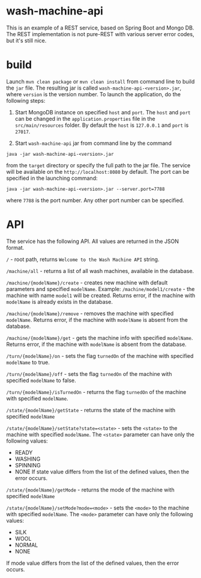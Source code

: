 # wash-machine-api
This is an example of a REST service, based on Spring Boot and Mongo DB.  The REST implementation is not pure-REST with various server error codes, but it's still nice.
# build

Launch `mvn clean package` or `mvn clean install` from command line to build the `jar` file.
The resulting jar is called `wash-machine-api-<version>.jar`, where `version` is the version
number.
To launch the application, do the following steps:

1. Start MongoDB instance on specified `host` and `port`. The `host` and `port` can be changed in the
`application.properties` file in the `src/main/resources` folder. By default the `host` is `127.0.0.1` and 
`port` is `27017`. 

2. Start `wash-machine-api` jar from command line by the command 

`java -jar wash-machine-api-<version>.jar` 

from the 
`target` directory or specify the full path to the jar file. The service will be available on the 
`http://localhost:8080` by default. The port can be specified in the launching command:

`java -jar wash-machine-api-<version>.jar --server.port=7788`

where `7788` is the port number. Any other port number can be specified.

# API
The service has the following API. All values are returned in the JSON format.

`/` - root path, returns `Welcome to the Wash Machine API` string.

`/machine/all` - returns a list of all wash machines, available in the database.

`/machine/{modelName}/create` - creates new machine with default parameters and specified `modelName`.
Example: `/machine/model1/create` - the machine with name `model1` will be created. Returns error,
if the machine with `modelName` is already exists in the database.

`/machine/{modelName}/remove` - removes the machine with specified `modelName`. Returns error, if the 
machine with `modelName` is absent from the database.

`/machine/{modelName}/get` - gets the machine info with specified `modelName`. Returns error, if the 
machine with `modelName` is absent from the database.

`/turn/{modelName}/on` - sets the flag `turnedOn` of the machine with specified `modelName` to true.

`/turn/{modelName}/off` - sets the flag `turnedOn` of the machine with specified `modelName` to false.

`/turn/{modelName}/isTurnedOn` - returns the flag `turnedOn` of the machine with specified `modelName`.

`/state/{modelName}/getState` - returns the state of the machine with specified `modelName`
 
`/state/{modelName}/setState?state=<state>` - sets the `<state>` to the machine with specified `modelName`.
The `<state>` parameter can have only the following values:
-   READY
-   WASHING
-   SPINNING
-   NONE 
If state value differs from the list of the defined values, then the error occurs. 

`/state/{modelName}/getMode` - returns the mode of the machine with specified `modelName`
 
`/state/{modelName}/setMode?mode=<mode>` - sets the `<mode>` to the machine with specified `modelName`.
The `<mode>` parameter can have only the following values:
-   SILK
-   WOOL
-   NORMAL
-   NONE

If mode value differs from the list of the defined values, then the error occurs. 
